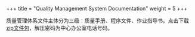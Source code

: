 +++
title = "Quality Management System Documentation"
weight = 5
+++



质量管理体系文件主体分为三级：质量手册、程序文件、作业指导书。点击下载[zip文件包](qpw.zip)，解压密码为中心办公室电话号码。

